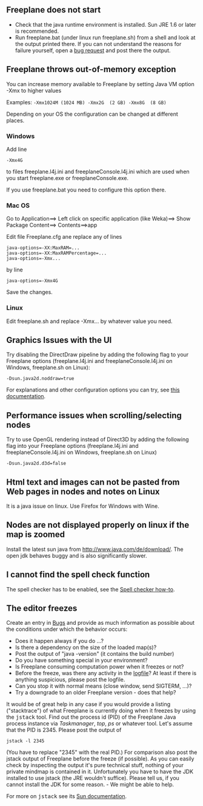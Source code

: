 <!-- toc -->

## Freeplane does not start

* Check that the java runtime environment is installed. Sun JRE 1.6 or later is recommended.
* Run freeplane.bat (under linux run freeplane.sh) from a shell and look at the output printed there.
If you can not understand the reasons for failure yourself, open a [bug request](https://sourceforge.net/apps/mantisbt/freeplane/set_project.php?project_id=1&make_default=false&ref=bug_report_page.php) and post there the output.

## Freeplane throws out-of-memory exception

You can increase memory available to Freeplane by setting Java VM option -Xmx to higher values

Examples:
`
-Xmx1024M (1024 MB)
-Xmx2G  (2 GB)
-Xmx8G  (8 GB)
`

Depending on your OS the configuration can be changed at different places.
### Windows
Add line
````
-Xmx4G
````

to files freeplane.l4j.ini and freeplaneConsole.l4j.ini which are used when you start freeplane.exe or freeplaneConsole.exe.

If you use freeplane.bat you need to configure this option there. 

### Mac OS
Go to Application==> Left click on specific application (like Weka)==> Show Package Content==> Contents==>app

Edit file Freeplane.cfg ane replace any of lines 

````
java-options=-XX:MaxRAM=...
java-options=-XX:MaxRAMPercentage=...
java-options=-Xmx...
````

by line 

````
java-options=-Xmx4G
````

Save the changes.

### Linux

Edit freeplane.sh and replace -Xmx... by whatever value you need.

## Graphics Issues with the UI

Try disabling the DirectDraw pipeline by adding the following flag to your Freeplane options (freeplane.l4j.ini and freeplaneConsole.l4j.ini on Windows, freeplane.sh on Linux):

````
-Dsun.java2d.noddraw=true
````
For explanations and other configuration options you can try, see [this documentation](https://docs.oracle.com/en/java/javase/22/troubleshoot/java-2d-pipeline-rendering-and-properties.html#GUID-AAB8CC86-652B-4A78-83EB-CDC3F5677A48).

## Performance issues when scrolling/selecting nodes

Try to use OpenGL rendering instead of Direct3D by adding the following flag into your Freeplane options (freeplane.l4j.ini and freeplaneConsole.l4j.ini on Windows, freeplane.sh on Linux)

````
-Dsun.java2d.d3d=false
````

## Html text and images can not be pasted from Web pages in nodes and notes on Linux
It is a java issue on linux. Use Firefox for Windows with Wine.

## Nodes are not displayed properly on linux if the map is zoomed
Install the latest sun java from http://www.java.com/de/download/. The open jdk behaves buggy and is also significantly slower.

## I cannot find the spell check function
The spell checker has to be enabled, see the [Spell checker how-to](../user-documentation/Spell_checker.md).

## The editor freezes
Create an entry in [Bugs](https://sourceforge.net/p/freeplane/bugs/) and provide as much information as possible about the conditions under which the behavior occurs:

* Does it happen always if you do ...?
* Is there a dependency on the size of the loaded map(s)?
* Post the output of "java -version" (it contains the build number)
* Do you have something special in your environment?
* Is Freeplane consuming computation power when it freezes or not?
* Before the freeze, was there any activity in the [logfile](FAQ.md)? At least if there is anything suspicious, please post the logfile.
* Can you stop it with normal means (close window, send SIGTERM, ...)?
* Try a downgrade to an older Freeplane version - does that help?

It would be of great help in any case if you would provide a listing ("stacktrace") of what Freeplane is currently doing when it freezes by using the <tt>jstack</tt> tool. Find out the process id (PID) of the Freeplane Java process instance via *Taskmanager*, *top*, *ps* or whatever tool. Let's assume that the PID is 2345. Please post the output of

    jstack -l 2345

(You have to replace "2345" with the real PID.) For comparison also post the jstack output of Freeplane before the freeze (if possible). As you can easily check by inspecting the output it's pure technical stuff, nothing of your private mindmap is contained in it. Unfortunately you have to have the JDK installed to use jstack (the JRE wouldn't suffice). Please tell us, if you cannot install the JDK for some reason. - We might be able to help.

For more on <tt>jstack</tt> see its [Sun documentation](http://java.sun.com/javase/6/technotes/tools/share/jstack.html).


<!-- ({Category:Documentation}) ({Category:Needs_Updating}) -->

